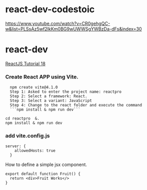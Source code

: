# react-dev-codestoic

https://www.youtube.com/watch?v=CR0gehgQC-w&list=PLSsAz5wf2lkKm0BG9wUWWSgYWBzDa-dFs&index=30

# react-dev
[ReactJS Tutorial 18](https://www.youtube.com/watch?v=MHn66JJH5zs&list=PLSsAz5wf2lkKm0BG9wUWWSgYWBzDa-dFs)

### Create React APP using Vite.  
      npm create vite@4.1.0  
      Step 1: Asked to enter the project name: reactpro    
      Step 2: Select a framework: React. 
      Step 3: Select a variant: JavaScript  
      Step 4: Change to the react folder and execute the command 
      ```npm install & npm run dev```
```
cd reactpro  &. 
npm install & npm run dev
```
### add vite.config.js
```
server: {
    allowedHosts: true
  }
```

How to define a simple jsx component.  
```
export default function Fruit() {
  return <div>Fruit Works</>
}


